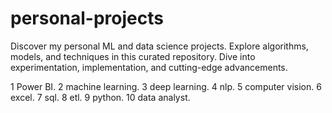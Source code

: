 # personal-projects
Discover my personal ML and data science projects. Explore algorithms, models, and techniques in this curated repository. Dive into experimentation, implementation, and cutting-edge advancements.

1	Power BI.
2	machine learning.
3	deep learning.
4	nlp.
5	computer vision.
6	excel.
7	sql.
8	etl.
9	python.
10 data analyst.
